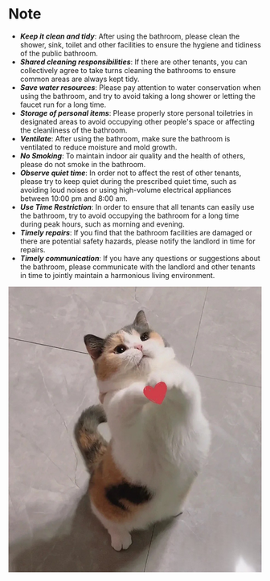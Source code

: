 # Note
- ***Keep it clean and tidy***: After using the bathroom, please clean the shower, sink, toilet and other facilities to ensure the hygiene and tidiness of the public bathroom.
- ***Shared cleaning responsibilities***: If there are other tenants, you can collectively agree to take turns cleaning the bathrooms to ensure common areas are always kept tidy.
- ***Save water resources***: Please pay attention to water conservation when using the bathroom, and try to avoid taking a long shower or letting the faucet run for a long time.
- ***Storage of personal items***: Please properly store personal toiletries in designated areas to avoid occupying other people's space or affecting the cleanliness of the bathroom.
- ***Ventilate***: After using the bathroom, make sure the bathroom is ventilated to reduce moisture and mold growth.
- ***No Smoking***: To maintain indoor air quality and the health of others, please do not smoke in the bathroom.
- ***Observe quiet time***: In order not to affect the rest of other tenants, please try to keep quiet during the prescribed quiet time, such as avoiding loud noises or using high-volume electrical appliances between 10:00 pm and 8:00 am.
- ***Use Time Restriction***: In order to ensure that all tenants can easily use the bathroom, try to avoid occupying the bathroom for a long time during peak hours, such as morning and evening.
- ***Timely repairs***: If you find that the bathroom facilities are damaged or there are potential safety hazards, please notify the landlord in time for repairs.
- ***Timely communication***: If you have any questions or suggestions about the bathroom, please communicate with the landlord and other tenants in time to jointly maintain a harmonious living environment.

![image](https://github.com/Yangtze-zzz/Mixed_Reality/blob/main/egg.jpg)
